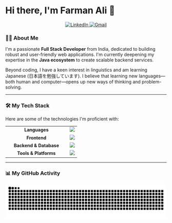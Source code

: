 # Hi there, I'm Farman Ali 👋

<p align="center">
  <a href="https://linkedin.com/in/farman--ali" target="_blank">
    <img src="https://img.shields.io/badge/LinkedIn-0077B5?style=for-the-badge&logo=linkedin&logoColor=white" alt="LinkedIn"/>
  </a>
  <a href="mailto:fa.xzn080@gmail.com">
    <img src="https://img.shields.io/badge/Gmail-D14836?style=for-the-badge&logo=gmail&logoColor=white" alt="Gmail"/>
  </a>
</p>

### 👨‍💻 About Me

I'm a passionate **Full Stack Developer** from India, dedicated to building robust and user-friendly web applications. I'm currently deepening my expertise in the **Java ecosystem** to create scalable backend services.

Beyond coding, I have a keen interest in linguistics and am learning Japanese (日本語を勉強しています). I believe that learning new languages—both human and computer—opens up new ways of thinking and problem-solving.

---

### 🛠️ My Tech Stack

Here are some of the technologies I'm proficient with:

<table>
  <tr>
    <td align="center" width="180">
      <strong>Languages</strong>
    </td>
    <td>
      <img src="https://skillicons.dev/icons?i=java,py,javascript,c" />
    </td>
  </tr>
  <tr>
    <td align="center">
      <strong>Frontend</strong>
    </td>
    <td>
      <img src="https://skillicons.dev/icons?i=html,css,bootstrap,react" />
    </td>
  </tr>
  <tr>
    <td align="center">
      <strong>Backend & Database</strong>
    </td>
    <td>
      <img src="https://skillicons.dev/icons?i=spring,mysql" />
    </td>
  </tr>
  <tr>
    <td align="center">
      <strong>Tools & Platforms</strong>
    </td>
    <td>
      <img src="https://skillicons.dev/icons?i=git,github,bash,linux,vscode,idea" />
    </td>
  </tr>
</table>

---

### 📊 My GitHub Activity

<p align="center">
  <img src="https://github.com/farman-cloud/farman-cloud/blob/output/github-contribution-grid-snake.svg" alt="Snake Contribution Grid">
</p>
